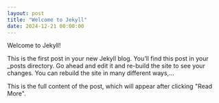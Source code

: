 ```yaml
---
layout: post
title: "Welcome to Jekyll"
date: 2024-12-21 00:00:00
---
```

Welcome to Jekyll!

This is the first post in your new Jekyll blog. You’ll find this post in your _posts directory. Go ahead and edit it and re-build the site to see your changes. You can rebuild the site in many different ways,...

<!--more-->

This is the full content of the post, which will appear after clicking "Read More".
